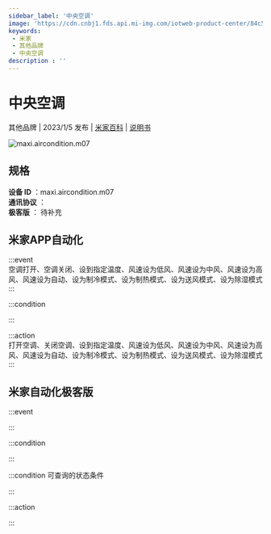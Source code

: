 ```yaml
---
sidebar_label: '中央空调'
image: 'https://cdn.cnbj1.fds.api.mi-img.com/iotweb-product-center/84c52119062bb7906e286a7550964a16_1668407944189.png?GalaxyAccessKeyId=AKVGLQWBOVIRQ3XLEW&Expires=9223372036854775807&Signature=DN2SVNqKbMg4omEUq3h8Fjb5Ln4='
keywords: 
 - 米家
 - 其他品牌
 - 中央空调
description : ''
---
```

# 中央空调

其他品牌 | 2023/1/5 发布 | [米家百科](https://home.mi.com/webapp/content/baike/product/index.html?model=maxi.aircondition.m07) | [说明书](https://home.mi.com/views/introduction.html?model=maxi.aircondition.m07&region=cn)

![maxi.aircondition.m07](https://cdn.cnbj1.fds.api.mi-img.com/iotweb-product-center/84c52119062bb7906e286a7550964a16_1668407944189.png?GalaxyAccessKeyId=AKVGLQWBOVIRQ3XLEW&Expires=9223372036854775807&Signature=DN2SVNqKbMg4omEUq3h8Fjb5Ln4=)

## 规格  
> 
**设备 ID** ：maxi.aircondition.m07  
**通讯协议** ：  
**极客版**  ： 待补充 


## 米家APP自动化  

:::event  
空调打开、空调关闭、设到指定温度、风速设为低风、风速设为中风、风速设为高风、风速设为自动、设为制冷模式、设为制热模式、设为送风模式、设为除湿模式
:::

:::condition  

:::

:::action   
打开空调、关闭空调、设到指定温度、风速设为低风、风速设为中风、风速设为高风、风速设为自动、设为制冷模式、设为制热模式、设为送风模式、设为除湿模式
:::

## 米家自动化极客版  

:::event  

:::

:::condition  

:::

:::condition 可查询的状态条件  

:::

:::action  

:::

        
